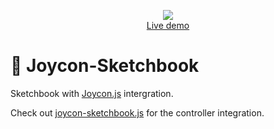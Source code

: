 <p align="center">
	<a href="https://sketchbook-xi.vercel.app"><img src="./src/img/thumbnail.png"></a>
	<br>
	<a href="https://sketchbook-xi.vercel.app">Live demo</a>
	<br>
</p>

# 📒 Joycon-Sketchbook

Sketchbook with [Joycon.js](https://github.com/barhatsor/joycon.js) intergration.

Check out [joycon-sketchbook.js](/joycon-sketchbook.js) for the controller integration.

